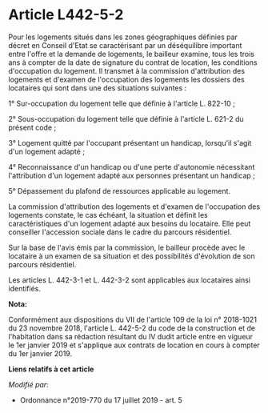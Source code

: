 # Article L442-5-2

Pour les logements situés dans les zones géographiques définies par décret en Conseil d'Etat se caractérisant par un
déséquilibre important entre l'offre et la demande de logements, le bailleur examine, tous les trois ans à compter de la date
de signature du contrat de location, les conditions d'occupation du logement. Il transmet à la commission d'attribution des
logements et d'examen de l'occupation des logements les dossiers des locataires qui sont dans une des situations suivantes :

1° Sur-occupation du logement telle que définie à l'article L. 822-10 ;

2° Sous-occupation du logement telle que définie à l'article L. 621-2 du présent code ;

3° Logement quitté par l'occupant présentant un handicap, lorsqu'il s'agit d'un logement adapté ;

4° Reconnaissance d'un handicap ou d'une perte d'autonomie nécessitant l'attribution d'un logement adapté aux personnes
présentant un handicap ;

5° Dépassement du plafond de ressources applicable au logement.

La commission d'attribution des logements et d'examen de l'occupation des logements constate, le cas échéant, la situation et
définit les caractéristiques d'un logement adapté aux besoins du locataire. Elle peut conseiller l'accession sociale dans le
cadre du parcours résidentiel.

Sur la base de l'avis émis par la commission, le bailleur procède avec le locataire à un examen de sa situation et des
possibilités d'évolution de son parcours résidentiel.

Les articles L. 442-3-1 et L. 442-3-2 sont applicables aux locataires ainsi identifiés.

**Nota:**

Conformément aux dispositions du VII de l'article 109 de la loi n° 2018-1021 du 23 novembre 2018, l'article L. 442-5-2 du
code de la construction et de l'habitation dans sa rédaction résultant du IV dudit article entre en vigueur le 1er janvier
2019 et s'applique aux contrats de location en cours à compter du 1er janvier 2019.

**Liens relatifs à cet article**

_Modifié par_:

  - Ordonnance n°2019-770 du 17 juillet 2019 - art. 5
